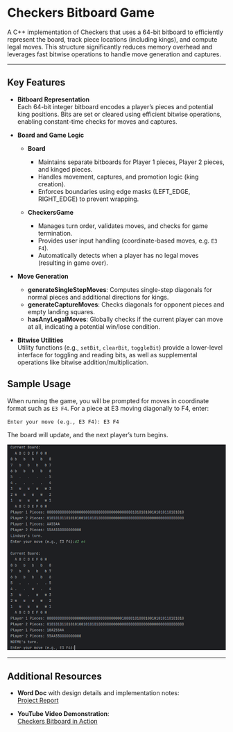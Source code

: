 # Checkers Bitboard Game

A C++ implementation of Checkers that uses a 64-bit bitboard to efficiently represent the board, track piece locations (including kings), and compute legal moves. This structure significantly reduces memory overhead and leverages fast bitwise operations to handle move generation and captures.

---

## Key Features

- **Bitboard Representation**  
  Each 64-bit integer bitboard encodes a player’s pieces and potential king positions. Bits are set or cleared using efficient bitwise operations, enabling constant-time checks for moves and captures.

- **Board and Game Logic**  
  - **Board**  
    - Maintains separate bitboards for Player 1 pieces, Player 2 pieces, and kinged pieces.  
    - Handles movement, captures, and promotion logic (king creation).  
    - Enforces boundaries using edge masks (LEFT_EDGE, RIGHT_EDGE) to prevent wrapping.  

  - **CheckersGame**  
    - Manages turn order, validates moves, and checks for game termination.  
    - Provides user input handling (coordinate-based moves, e.g. `E3 F4`).  
    - Automatically detects when a player has no legal moves (resulting in game over).

- **Move Generation**  
  - **generateSingleStepMoves**: Computes single-step diagonals for normal pieces and additional directions for kings.  
  - **generateCaptureMoves**: Checks diagonals for opponent pieces and empty landing squares.  
  - **hasAnyLegalMoves**: Globally checks if the current player can move at all, indicating a potential win/lose condition.

- **Bitwise Utilities**  
  Utility functions (e.g., `setBit`, `clearBit`, `toggleBit`) provide a lower-level interface for toggling and reading bits, as well as supplemental operations like bitwise addition/multiplication.


## Sample Usage

When running the game, you will be prompted for moves in coordinate format such as `E3 F4`. For a piece at E3 moving diagonally to F4, enter:
```
Enter your move (e.g., E3 F4): E3 F4
```
The board will update, and the next player’s turn begins.

![screenshot](https://github.com/18leaf/BitBoardCheckers/blob/master/checkersbitboardimage.png)

---

## Additional Resources

- **Word Doc** with design details and implementation notes:  
  [Project Report](https://kennesawedu-my.sharepoint.com/:w:/g/personal/lfergu30_students_kennesaw_edu/Ed6gS38TWORBquwvyjcLJJUBlF0DawY3pXWkNjbK6MpE6w?e=AtCZOQ)

- **YouTube Video Demonstration**:  
  [Checkers Bitboard in Action](https://youtu.be/qQLEAmnd3eQ)

